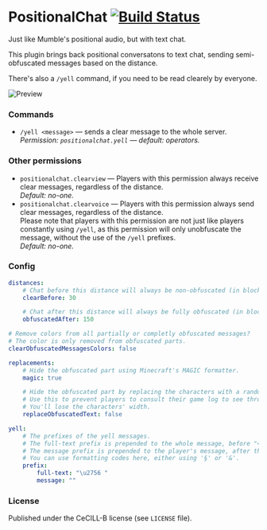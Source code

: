 # PositionalChat [![Build Status](http://jenkins.carrade.eu/job/PositionalChat/badge/icon)](http://jenkins.carrade.eu/job/PositionalChat/)
Just like Mumble's positional audio, but with text chat.

This plugin brings back positional conversatons to text chat, sending semi-obfuscated messages based on the distance.

There's also a `/yell` command, if you need to be read clearely by everyone.

![Preview](http://raw.carrade.eu/s/1446771408.png)


### Commands

 - `/yell <message>` — sends a clear message to the whole server.  
   *Permission: `positionalchat.yell` — default: operators.*


### Other permissions

 - `positionalchat.clearview` — Players with this permission always receive clear messages, regardless of the distance.  
   *Default: no-one.*
 - `positionalchat.clearvoice` — Players with this permission always send clear messages, regardless of the distance.  
   Please note that players with this permission are not just like players constantly using `/yell`, as this permission will only unobfuscate the message, without the use of the `/yell` prefixes.  
   *Default: no-one.*


### Config

```yml
distances:
    # Chat before this distance will always be non-obfuscated (in blocks)
    clearBefore: 30

    # Chat after this distance will always be fully obfuscated (in blocks)
    obfuscatedAfter: 150

# Remove colors from all partially or completly obfuscated messages?
# The color is only removed from obfuscated parts.
clearObfuscatedMessagesColors: false

replacements:
    # Hide the obfuscated part using Minecraft's MAGIC formatter.
    magic: true

    # Hide the obfuscated part by replacing the characters with a random value.
    # Use this to prevent players to consult their game log to see through the obfuscation.
    # You'll lose the characters' width.
    replaceObfuscatedText: false

yell:
    # The prefixes of the yell messages.
    # The full-text prefix is prepended to the whole message, before "<nickname>".
    # The message prefix is prepended to the player's message, after the "<nickname> ".
    # You can use formatting codes here, either using '§' or '&'.
    prefix:
        full-text: "\u2756 "
        message: ""
```


### License

Published under the CeCILL-B license (see `LICENSE` file).
